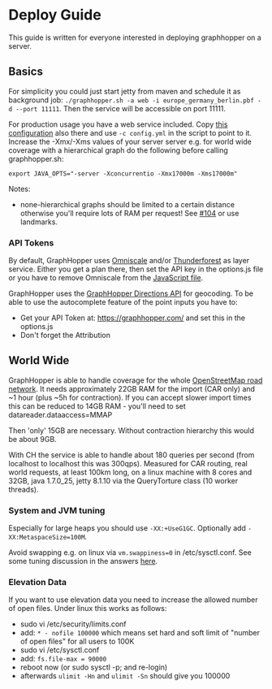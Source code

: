 # Deploy Guide

This guide is written for everyone interested in deploying graphhopper on a server.

## Basics

For simplicity you could just start jetty from maven and schedule it as background job:
`./graphhopper.sh -a web -i europe_germany_berlin.pbf -d --port 11111`.
Then the service will be accessible on port 11111.

For production usage you have a web service included. Copy [this configuration](https://raw.githubusercontent.com/graphhopper/graphhopper/master/config-example.yml)
also there and use `-c config.yml` in the script to point to it. Increase the -Xmx/-Xms values of your server server e.g.
for world wide coverage with a hierarchical graph do the following before calling graphhopper.sh:

```
export JAVA_OPTS="-server -Xconcurrentio -Xmx17000m -Xms17000m"
```

Notes:

 * none-hierarchical graphs should be limited to a certain distance otherwise you'll require lots of RAM per request! See [#104](https://github.com/graphhopper/graphhopper/issues/734) or use landmarks.

### API Tokens

By default, GraphHopper uses [Omniscale](http://omniscale.com/) and/or [Thunderforest](http://thunderforest.com/) as layer service.
Either you get a plan there, then set the API key in the options.js file or you
have to remove Omniscale from the [JavaScript file](https://github.com/graphhopper/graphhopper/blob/master/web/src/main/resources/assets/js/main.js).

GraphHopper uses the [GraphHopper Directions API](https://graphhopper.com/api/1/docs/) for geocoding. To be able to use the autocomplete feature of the point inputs you have to:

 * Get your API Token at: https://graphhopper.com/ and set this in the options.js
 * Don't forget the Attribution

## World Wide

GraphHopper is able to handle coverage for the whole [OpenStreetMap road network](http://planet.osm.org/).
It needs approximately 22GB RAM for the import (CAR only) and ~1 hour (plus ~5h for contraction).
If you can accept slower import times this can be reduced to 14GB RAM - you'll need to set datareader.dataaccess=MMAP

Then 'only' 15GB are necessary. Without contraction hierarchy this would be about 9GB.

With CH the service is able to handle about 180 queries per second (from localhost to localhost this was 300qps).
Measured for CAR routing, real world requests, at least 100km long, on a linux machine with 8 cores and 32GB,
java 1.7.0_25, jetty 8.1.10 via the QueryTorture class (10 worker threads).

### System and JVM tuning

Especially for large heaps you should use `-XX:+UseG1GC`. Optionally add `-XX:MetaspaceSize=100M`.

Avoid swapping e.g. on linux via `vm.swappiness=0` in /etc/sysctl.conf. See some tuning discussion in the answers [here](http://stackoverflow.com/q/38905739/194609).

### Elevation Data

If you want to use elevation data you need to increase the allowed number of open files. Under linux this works as follows:

 * sudo vi /etc/security/limits.conf
 * add: `* - nofile 100000`
   which means set hard and soft limit of "number of open files" for all users to 100K
 * sudo vi /etc/sysctl.conf
 * add: `fs.file-max = 90000`
 * reboot now (or sudo sysctl -p; and re-login)
 * afterwards `ulimit -Hn` and `ulimit -Sn` should give you 100000
